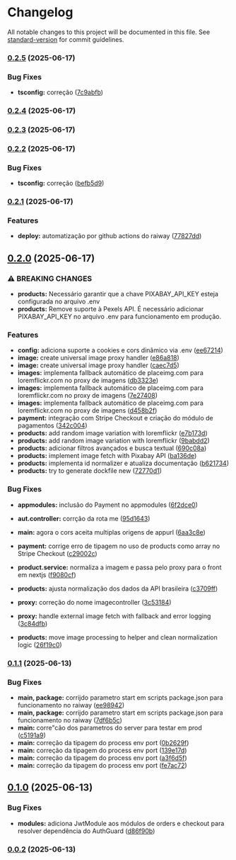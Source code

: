 # Changelog

All notable changes to this project will be documented in this file. See [standard-version](https://github.com/conventional-changelog/standard-version) for commit guidelines.

### [0.2.5](https://github.com/4snt/backend-in8-nest/compare/v0.2.4...v0.2.5) (2025-06-17)


### Bug Fixes

* **tsconfig:** correção ([7c9abfb](https://github.com/4snt/backend-in8-nest/commit/7c9abfb3c75ce8154b4b802e2a349bb2f5223593))

### [0.2.4](https://github.com/4snt/backend-in8-nest/compare/v0.2.3...v0.2.4) (2025-06-17)

### [0.2.3](https://github.com/4snt/backend-in8-nest/compare/v0.2.2...v0.2.3) (2025-06-17)

### [0.2.2](https://github.com/4snt/backend-in8-nest/compare/v0.2.1...v0.2.2) (2025-06-17)


### Bug Fixes

* **tsconfig:** correção ([befb5d9](https://github.com/4snt/backend-in8-nest/commit/befb5d963c5b26b2a4fdfdca9029fe65518ad4c9))

### [0.2.1](https://github.com/4snt/backend-in8-nest/compare/v0.2.0...v0.2.1) (2025-06-17)


### Features

* **deploy:** automatização por github actions do raiway ([77827dd](https://github.com/4snt/backend-in8-nest/commit/77827dddef206ee87135eb634049da27d8e03b7a))

## [0.2.0](https://github.com/4snt/backend-in8-nest/compare/v0.1.1...v0.2.0) (2025-06-17)


### ⚠ BREAKING CHANGES

* **products:** Necessário garantir que a chave PIXABAY_API_KEY esteja configurada no arquivo .env
* **products:** Remove suporte à Pexels API. É necessário adicionar PIXABAY_API_KEY no arquivo .env para funcionamento em produção.

### Features

* **config:** adiciona suporte a cookies e cors dinâmico via .env ([ee67214](https://github.com/4snt/backend-in8-nest/commit/ee67214190dc185ae5f20996f1afeb892b5661a2))
* **image:** create universal image proxy handler ([e86a818](https://github.com/4snt/backend-in8-nest/commit/e86a8189752297afcdc2c6346839c6176f2db8b6))
* **image:** create universal image proxy handler ([caec7d5](https://github.com/4snt/backend-in8-nest/commit/caec7d5a1a8bd811965cf9407607c4096693c484))
* **images:** implementa fallback automático de placeimg.com para loremflickr.com no proxy de imagens ([db3323e](https://github.com/4snt/backend-in8-nest/commit/db3323edc146d54eaaa4033e113b3a1737c1117a))
* **images:** implementa fallback automático de placeimg.com para loremflickr.com no proxy de imagens ([7e27408](https://github.com/4snt/backend-in8-nest/commit/7e2740894b53b1918159a33699ef230e1299f835))
* **images:** implementa fallback automático de placeimg.com para loremflickr.com no proxy de imagens ([d458b2f](https://github.com/4snt/backend-in8-nest/commit/d458b2ffe9b01498ccb03251d087e08e7db4a0a8))
* **payment:** integração com Stripe Checkout e criação do módulo de pagamentos ([342c004](https://github.com/4snt/backend-in8-nest/commit/342c004729c0e381ae8ddeee01c3db5056168370))
* **products:** add random image variation with loremflickr ([e7b173d](https://github.com/4snt/backend-in8-nest/commit/e7b173df36b1c8e51d22d190c16b986af3b6c049))
* **products:** add random image variation with loremflickr ([9babdd2](https://github.com/4snt/backend-in8-nest/commit/9babdd2e1be9c818efd9b8a6d23ba15fd98ad3ef))
* **products:** adicionar filtros avançados e busca textual ([690c08a](https://github.com/4snt/backend-in8-nest/commit/690c08a1b44817eb22a70e2c3aa404d8030c26db))
* **products:** implement image fetch with Pixabay API ([ba136de](https://github.com/4snt/backend-in8-nest/commit/ba136dee2c4ba26341eac13c651858c5f0f624ce))
* **products:** implementa id normalizer e atualiza documentação ([b621734](https://github.com/4snt/backend-in8-nest/commit/b621734cc64b8b97b564348406f8d82d9260a69d))
* **products:** try to generate dockfile new ([72770d1](https://github.com/4snt/backend-in8-nest/commit/72770d1adc971c8ff54d1ff3f770f74143de558a))


### Bug Fixes

* **appmodules:** inclusão do Payment no appmodules ([6f2dce0](https://github.com/4snt/backend-in8-nest/commit/6f2dce09d89206f8e98b0c838bdd9a3c225fdbf2))
* **aut.controller:** corrção da rota me ([95d1643](https://github.com/4snt/backend-in8-nest/commit/95d16430fccffbbcd49f3c57b8a716884abecc59))
* **main:** agora o cors aceita multiplas origens de appurl ([6aa3c8e](https://github.com/4snt/backend-in8-nest/commit/6aa3c8e5f944fe4864a6c9e77cd8cb7e8b1587f0))
* **payment:** corrige erro de tipagem no uso de products como array no Stripe Checkout ([c29002c](https://github.com/4snt/backend-in8-nest/commit/c29002c7b4918140a0f9fbae16f8b0aad014c069))
* **product.service:** normaliza a imagem e passa pelo proxy para o front em nextjs ([f9080cf](https://github.com/4snt/backend-in8-nest/commit/f9080cf2454a1f6d2d95f45845401169b7bd57e7))
* **products:** ajusta normalização dos dados da API brasileira ([c3709ff](https://github.com/4snt/backend-in8-nest/commit/c3709ff64d06f4302cf63a661f046dc8fb247158))
* **proxy:** correção do nome imagecontroller ([3c53184](https://github.com/4snt/backend-in8-nest/commit/3c5318461a2bfa59bcf6e89f909d85cc265b2202))
* **proxy:** handle external image fetch with fallback and error logging ([3c84dfb](https://github.com/4snt/backend-in8-nest/commit/3c84dfb277d8210df3813c9b505d08d56e4cc363))


* **products:** move image processing to helper and clean normalization logic ([26f19c0](https://github.com/4snt/backend-in8-nest/commit/26f19c04ae88ba55e7b629345bb8368d9d1d6c65))

### [0.1.1](https://github.com/4snt/backend-in8-nest/compare/v0.1.0...v0.1.1) (2025-06-13)


### Bug Fixes

* **main, package:** corrijdo parametro start em scripts package.json para funcionamento no raiway ([ee98942](https://github.com/4snt/backend-in8-nest/commit/ee98942edb617a308d5556f8ef935a7d68222ee8))
* **main, package:** corrijdo parametro start em scripts package.json para funcionamento no raiway ([7df6b5c](https://github.com/4snt/backend-in8-nest/commit/7df6b5c89af0c6f6f14da461aaec0949b8ee3ecc))
* **main:** corre"cão dos parametros do server para testar em prod ([c5191a9](https://github.com/4snt/backend-in8-nest/commit/c5191a95e0b2d70545d6ef9cc18246a4aa270af7))
* **main:** correção da tipagem do process env port ([0b2629f](https://github.com/4snt/backend-in8-nest/commit/0b2629fbd0798c6f4f970a9c976f3465a1bb21ab))
* **main:** correção da tipagem do process env port ([139e17d](https://github.com/4snt/backend-in8-nest/commit/139e17dd3fe5c162c1b630ffca1f187428ce38c9))
* **main:** correção da tipagem do process env port ([a3f6d5f](https://github.com/4snt/backend-in8-nest/commit/a3f6d5ff1eb16ca73709ef34220a991414311230))
* **main:** correção da tipagem do process env port ([fe7ac72](https://github.com/4snt/backend-in8-nest/commit/fe7ac724531af38bc3b2b81b172b6cf8973d1d6e))

## [0.1.0](https://github.com/4snt/backend-in8-nest/compare/v0.0.2...v0.1.0) (2025-06-13)


### Bug Fixes

* **modules:** adiciona JwtModule aos módulos de orders e checkout para resolver dependência do AuthGuard ([d86f90b](https://github.com/4snt/backend-in8-nest/commit/d86f90bb80780961bc7ec43dfdcd2e88acc15364))

### [0.0.2](https://github.com/4snt/backend-in8-nest/compare/v1.0.0...v0.0.2) (2025-06-13)

